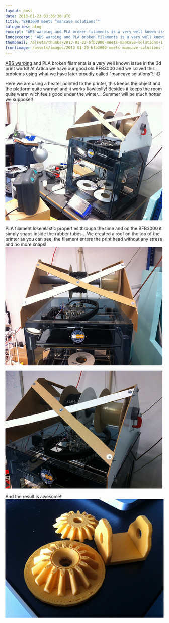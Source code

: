 ```yaml
---
layout: post
date: 2013-01-23 03:36:38 UTC
title: "BFB3000 meets “mancave solutions”"
categories: blog
excerpt: "ABS warping and PLA broken filaments is a very well known issue in the 3d print world! At Artica we have our good old BFB3000 and we solved this problems using what we have later proudly called \"mancave solutions\"!!  :D"
longexcerpt: "ABS warping and PLA broken filaments is a very well known issue in the 3d print world! At Artica we have our good old BFB3000 and we solved this problems using what we have later proudly called \"mancave solutions\"!!  :DHere we are using a heater pointed to the printer, this keeps the object and the platform quite warmy! and it works flawleslly! Besides it keeps the room quite warm wich feels good under the winter... Summer will be much hotter we suppose!!"
thumbnail: /assets/thumbs/2013-01-23-bfb3000-meets-mancave-solutions-1.jpg
frontimage: /assets/images/2013-01-23-bfb3000-meets-mancave-solutions-1.jpg
---
```


<a href="http://wiki.bitsfrombytes.com/images/6/63/Abs_warp.jpg">ABS warping</a> and PLA broken filaments is a very well known issue in the 3d print world! At Artica we have our good old BFB3000 and we solved this problems using what we have later proudly called "mancave solutions"!!  :D

Here we are using a heater pointed to the printer, this keeps the object and the platform quite warmy! and it works flawleslly! Besides it keeps the room quite warm wich feels good under the winter... Summer will be much hotter we suppose!!
<a href="http://www.flickr.com/photos/guibot/8406409199/" title="ManCave Solutions for BFB3000 by guibot, on Flickr">![](/assets/images/2013-01-23-bfb3000-meets-mancave-solutions-1.jpg)</a>

PLA filament lose elastic properties through the time and on the BFB3000 it simply snaps inside the rubber tubes... We created a roof on the top of the printer as you can see, the filament enters the print head without any stress and no more snaps!
<a href="http://www.flickr.com/photos/guibot/8406409205/" title="ManCave Solutions for BFB3000 by guibot, on Flickr">![](/assets/images/2013-01-23-bfb3000-meets-mancave-solutions-2.jpg)</a>

<a href="http://www.flickr.com/photos/guibot/8406409311/" title="ManCave Solutions for BFB3000 by guibot, on Flickr">![](/assets/images/2013-01-23-bfb3000-meets-mancave-solutions-3.jpg)</a>

And the result is awesome!! 
<a href="http://www.flickr.com/photos/guibot/8407078233/" title="3D printed bevel gears by guibot, on Flickr">![](/assets/images/2013-01-23-bfb3000-meets-mancave-solutions-4.jpg)</a>

